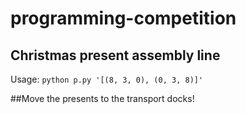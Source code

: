 # programming-competition

## Christmas present assembly line
Usage: `python p.py '[(8, 3, 0), (0, 3, 8)]'`

##Move the presents to the transport docks!
